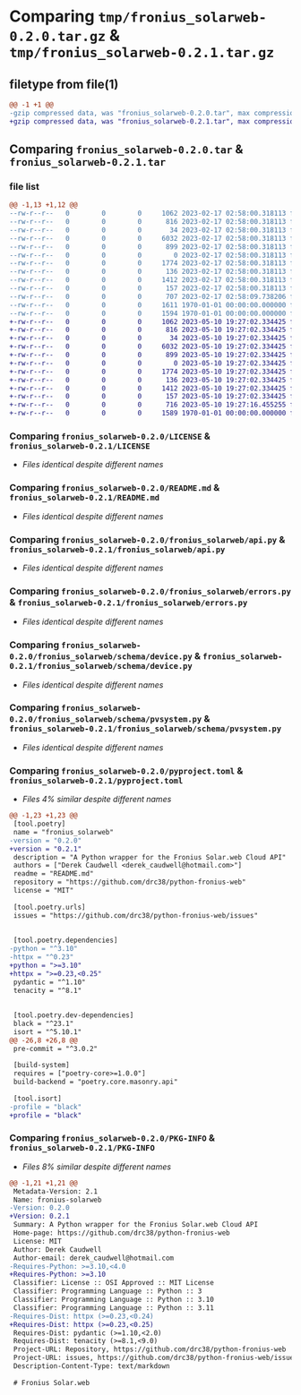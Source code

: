 # Comparing `tmp/fronius_solarweb-0.2.0.tar.gz` & `tmp/fronius_solarweb-0.2.1.tar.gz`

## filetype from file(1)

```diff
@@ -1 +1 @@
-gzip compressed data, was "fronius_solarweb-0.2.0.tar", max compression
+gzip compressed data, was "fronius_solarweb-0.2.1.tar", max compression
```

## Comparing `fronius_solarweb-0.2.0.tar` & `fronius_solarweb-0.2.1.tar`

### file list

```diff
@@ -1,13 +1,12 @@
--rw-r--r--   0        0        0     1062 2023-02-17 02:58:00.318113 fronius_solarweb-0.2.0/LICENSE
--rw-r--r--   0        0        0      816 2023-02-17 02:58:00.318113 fronius_solarweb-0.2.0/README.md
--rw-r--r--   0        0        0       34 2023-02-17 02:58:00.318113 fronius_solarweb-0.2.0/fronius_solarweb/__init__.py
--rw-r--r--   0        0        0     6032 2023-02-17 02:58:00.318113 fronius_solarweb-0.2.0/fronius_solarweb/api.py
--rw-r--r--   0        0        0      899 2023-02-17 02:58:00.318113 fronius_solarweb-0.2.0/fronius_solarweb/errors.py
--rw-r--r--   0        0        0        0 2023-02-17 02:58:00.318113 fronius_solarweb-0.2.0/fronius_solarweb/schema/__init__.py
--rw-r--r--   0        0        0     1774 2023-02-17 02:58:00.318113 fronius_solarweb-0.2.0/fronius_solarweb/schema/device.py
--rw-r--r--   0        0        0      136 2023-02-17 02:58:00.318113 fronius_solarweb-0.2.0/fronius_solarweb/schema/error.py
--rw-r--r--   0        0        0     1412 2023-02-17 02:58:00.318113 fronius_solarweb-0.2.0/fronius_solarweb/schema/pvsystem.py
--rw-r--r--   0        0        0      157 2023-02-17 02:58:00.318113 fronius_solarweb-0.2.0/fronius_solarweb/schema/service.py
--rw-r--r--   0        0        0      707 2023-02-17 02:58:09.738206 fronius_solarweb-0.2.0/pyproject.toml
--rw-r--r--   0        0        0     1611 1970-01-01 00:00:00.000000 fronius_solarweb-0.2.0/setup.py
--rw-r--r--   0        0        0     1594 1970-01-01 00:00:00.000000 fronius_solarweb-0.2.0/PKG-INFO
+-rw-r--r--   0        0        0     1062 2023-05-10 19:27:02.334425 fronius_solarweb-0.2.1/LICENSE
+-rw-r--r--   0        0        0      816 2023-05-10 19:27:02.334425 fronius_solarweb-0.2.1/README.md
+-rw-r--r--   0        0        0       34 2023-05-10 19:27:02.334425 fronius_solarweb-0.2.1/fronius_solarweb/__init__.py
+-rw-r--r--   0        0        0     6032 2023-05-10 19:27:02.334425 fronius_solarweb-0.2.1/fronius_solarweb/api.py
+-rw-r--r--   0        0        0      899 2023-05-10 19:27:02.334425 fronius_solarweb-0.2.1/fronius_solarweb/errors.py
+-rw-r--r--   0        0        0        0 2023-05-10 19:27:02.334425 fronius_solarweb-0.2.1/fronius_solarweb/schema/__init__.py
+-rw-r--r--   0        0        0     1774 2023-05-10 19:27:02.334425 fronius_solarweb-0.2.1/fronius_solarweb/schema/device.py
+-rw-r--r--   0        0        0      136 2023-05-10 19:27:02.334425 fronius_solarweb-0.2.1/fronius_solarweb/schema/error.py
+-rw-r--r--   0        0        0     1412 2023-05-10 19:27:02.334425 fronius_solarweb-0.2.1/fronius_solarweb/schema/pvsystem.py
+-rw-r--r--   0        0        0      157 2023-05-10 19:27:02.334425 fronius_solarweb-0.2.1/fronius_solarweb/schema/service.py
+-rw-r--r--   0        0        0      716 2023-05-10 19:27:16.455255 fronius_solarweb-0.2.1/pyproject.toml
+-rw-r--r--   0        0        0     1589 1970-01-01 00:00:00.000000 fronius_solarweb-0.2.1/PKG-INFO
```

### Comparing `fronius_solarweb-0.2.0/LICENSE` & `fronius_solarweb-0.2.1/LICENSE`

 * *Files identical despite different names*

### Comparing `fronius_solarweb-0.2.0/README.md` & `fronius_solarweb-0.2.1/README.md`

 * *Files identical despite different names*

### Comparing `fronius_solarweb-0.2.0/fronius_solarweb/api.py` & `fronius_solarweb-0.2.1/fronius_solarweb/api.py`

 * *Files identical despite different names*

### Comparing `fronius_solarweb-0.2.0/fronius_solarweb/errors.py` & `fronius_solarweb-0.2.1/fronius_solarweb/errors.py`

 * *Files identical despite different names*

### Comparing `fronius_solarweb-0.2.0/fronius_solarweb/schema/device.py` & `fronius_solarweb-0.2.1/fronius_solarweb/schema/device.py`

 * *Files identical despite different names*

### Comparing `fronius_solarweb-0.2.0/fronius_solarweb/schema/pvsystem.py` & `fronius_solarweb-0.2.1/fronius_solarweb/schema/pvsystem.py`

 * *Files identical despite different names*

### Comparing `fronius_solarweb-0.2.0/pyproject.toml` & `fronius_solarweb-0.2.1/pyproject.toml`

 * *Files 4% similar despite different names*

```diff
@@ -1,23 +1,23 @@
 [tool.poetry]
 name = "fronius_solarweb"
-version = "0.2.0"
+version = "0.2.1"
 description = "A Python wrapper for the Fronius Solar.web Cloud API"
 authors = ["Derek Caudwell <derek_caudwell@hotmail.com>"]
 readme = "README.md"
 repository = "https://github.com/drc38/python-fronius-web"
 license = "MIT"
 
 [tool.poetry.urls]
 issues = "https://github.com/drc38/python-fronius-web/issues"
 
 
 [tool.poetry.dependencies]
-python = "^3.10"
-httpx = "^0.23"
+python = ">=3.10"
+httpx = ">=0.23,<0.25"
 pydantic = "^1.10"
 tenacity = "^8.1"
 
 
 [tool.poetry.dev-dependencies]
 black = "^23.1"
 isort = "^5.10.1"
@@ -26,8 +26,8 @@
 pre-commit = "^3.0.2"
 
 [build-system]
 requires = ["poetry-core>=1.0.0"]
 build-backend = "poetry.core.masonry.api"
 
 [tool.isort]
-profile = "black"
+profile = "black"
```

### Comparing `fronius_solarweb-0.2.0/PKG-INFO` & `fronius_solarweb-0.2.1/PKG-INFO`

 * *Files 8% similar despite different names*

```diff
@@ -1,21 +1,21 @@
 Metadata-Version: 2.1
 Name: fronius-solarweb
-Version: 0.2.0
+Version: 0.2.1
 Summary: A Python wrapper for the Fronius Solar.web Cloud API
 Home-page: https://github.com/drc38/python-fronius-web
 License: MIT
 Author: Derek Caudwell
 Author-email: derek_caudwell@hotmail.com
-Requires-Python: >=3.10,<4.0
+Requires-Python: >=3.10
 Classifier: License :: OSI Approved :: MIT License
 Classifier: Programming Language :: Python :: 3
 Classifier: Programming Language :: Python :: 3.10
 Classifier: Programming Language :: Python :: 3.11
-Requires-Dist: httpx (>=0.23,<0.24)
+Requires-Dist: httpx (>=0.23,<0.25)
 Requires-Dist: pydantic (>=1.10,<2.0)
 Requires-Dist: tenacity (>=8.1,<9.0)
 Project-URL: Repository, https://github.com/drc38/python-fronius-web
 Project-URL: issues, https://github.com/drc38/python-fronius-web/issues
 Description-Content-Type: text/markdown
 
 # Fronius Solar.web
```

